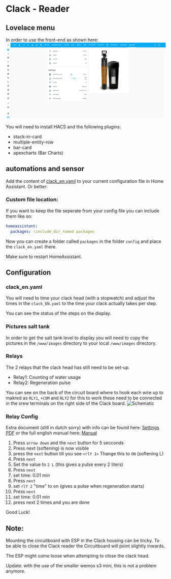 # Clack - Reader

## Lovelace menu
In order to use the front-end as shown here: 
![Example](Printscreen_EN.jpg)

You will need to install HACS and the following plugins:

* stack-in-card
* multiple-entity-row
* bar-card
* apexcharts  (Bar Charts)

## automations and sensor
Add the content of [clack_en.yaml](../clack_en.yaml) to your current configuration file in Home Assistant.
Or better:

### Custom file location: 
If you want to keep the file seperate from your config file you can include them like so:

```yml
homeassistant:
  packages: !include_dir_named packages
```
Now you can create a folder called `packages` in the folder `config` and place the `clack_en.yaml` there. 

Make sure to restart HomeAssistant.

## Configuration
### clack_en.yaml
You will need to time your clack head (with a stopwatch) and adjust the times in the `clack_EN.yaml` to the time your clack actually takes per step. 

You can see the status of the steps on the display.

### Pictures salt tank
In order to get the salt tank level to display you will need to copy the pictures in the `/www/images` directory to your local `/www/images` directory.

### Relays
The 2 relays that the clack head has still need to be set-up.
* Relay1: Counting of water usage 
* Relay2: Regeneration pulse

You can see on the back of the circuit board where to hook each wire up to makred as `RLY1`, `+COM` and  `RLY2` for this to work these need to be connected in the srew terminals on the right side of the Clack board.
![Schematic](diagram.png)

### Relay Config
Extra document (still in dutch sorry) with info can be found here: [Settings PDF](instelkaart%20clack%20ws1.pdf) or the full english manual here: [Manual](Full-CLACKWS1-Manual.pdf)

1. Press `arrow down` and the `next` button for 5 secconds
2. Press next (softening) is now visible
3. press the `next` button till you see `<rlY 1>` Thange this to `ON` (softening  L)
4. Press `next`
5. Set the value to `2 L` (this gives a pulse every 2 liters)
5. Press `next`
6. set time: 0.01 min
7. Press `next`
8. set  `rlY 2` "time" to on (gives a pulse when regeneration starts)
9. Press `next`
10. set time: 0.01 min
11. press next  2 times and you are done

Good Luck!

## Note:
Mounting the circuitboard with ESP in the Clack housing can be tricky.
To be able to close the Clack reader the Circuitboard will point slightly inwards.

The ESP might come loose when attempting to close the clack head.

Update: with the use of the smaller wemos s3 mini, this is not a problem anymore.



